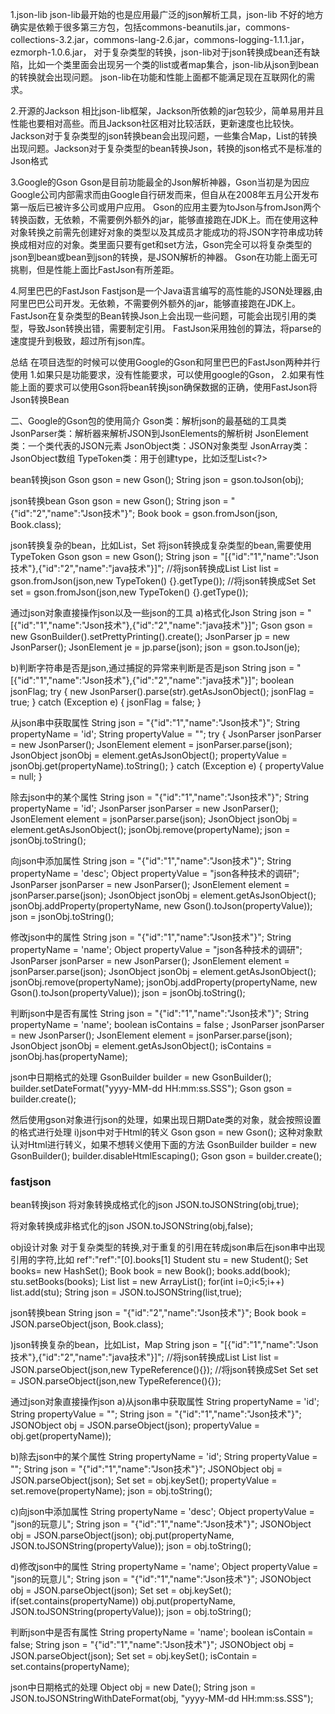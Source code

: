 1.json-lib
json-lib最开始的也是应用最广泛的json解析工具，json-lib 不好的地方确实是依赖于很多第三方包，包括commons-beanutils.jar，commons-collections-3.2.jar，commons-lang-2.6.jar，commons-logging-1.1.1.jar，ezmorph-1.0.6.jar，
对于复杂类型的转换，json-lib对于json转换成bean还有缺陷，比如一个类里面会出现另一个类的list或者map集合，json-lib从json到bean的转换就会出现问题。
json-lib在功能和性能上面都不能满足现在互联网化的需求。

2.开源的Jackson
相比json-lib框架，Jackson所依赖的jar包较少，简单易用并且性能也要相对高些。而且Jackson社区相对比较活跃，更新速度也比较快。
Jackson对于复杂类型的json转换bean会出现问题，一些集合Map，List的转换出现问题。Jackson对于复杂类型的bean转换Json，转换的json格式不是标准的Json格式

3.Google的Gson
Gson是目前功能最全的Json解析神器，Gson当初是为因应Google公司内部需求而由Google自行研发而来，但自从在2008年五月公开发布第一版后已被许多公司或用户应用。
Gson的应用主要为toJson与fromJson两个转换函数，无依赖，不需要例外额外的jar，能够直接跑在JDK上。而在使用这种对象转换之前需先创建好对象的类型以及其成员才能成功的将JSON字符串成功转换成相对应的对象。类里面只要有get和set方法，Gson完全可以将复杂类型的json到bean或bean到json的转换，是JSON解析的神器。
Gson在功能上面无可挑剔，但是性能上面比FastJson有所差距。

4.阿里巴巴的FastJson
Fastjson是一个Java语言编写的高性能的JSON处理器,由阿里巴巴公司开发。无依赖，不需要例外额外的jar，能够直接跑在JDK上。
FastJson在复杂类型的Bean转换Json上会出现一些问题，可能会出现引用的类型，导致Json转换出错，需要制定引用。
FastJson采用独创的算法，将parse的速度提升到极致，超过所有json库。

总结
在项目选型的时候可以使用Google的Gson和阿里巴巴的FastJson两种并行使用
1.如果只是功能要求，没有性能要求，可以使用google的Gson，
2.如果有性能上面的要求可以使用Gson将bean转换json确保数据的正确，使用FastJson将Json转换Bean

二、Google的Gson包的使用简介
Gson类：解析json的最基础的工具类
JsonParser类：解析器来解析JSON到JsonElements的解析树
JsonElement类：一个类代表的JSON元素
JsonObject类：JSON对象类型
JsonArray类：JsonObject数组
TypeToken类：用于创建type，比如泛型List<?>

bean转换json
    Gson gson = new Gson();
    String json = gson.toJson(obj);

json转换bean
    Gson gson = new Gson();
    String json = "{\"id\":\"2\",\"name\":\"Json技术\"}";
    Book book = gson.fromJson(json, Book.class);

json转换复杂的bean，比如List，Set
将json转换成复杂类型的bean,需要使用TypeToken
    Gson gson = new Gson();
    String json = "[{\"id\":\"1\",\"name\":\"Json技术\"},{\"id\":\"2\",\"name\":\"java技术\"}]";
    //将json转换成List
    List list = gson.fromJson(json,new TypeToken<LIST>() {}.getType());
    //将json转换成Set
    Set set = gson.fromJson(json,new TypeToken<SET>() {}.getType());

通过json对象直接操作json以及一些json的工具
a)格式化Json
String json = "[{\"id\":\"1\",\"name\":\"Json技术\"},{\"id\":\"2\",\"name\":\"java技术\"}]";
Gson gson = new GsonBuilder().setPrettyPrinting().create();
JsonParser jp = new JsonParser();
JsonElement je = jp.parse(json);
json = gson.toJson(je);

b)判断字符串是否是json,通过捕捉的异常来判断是否是json
String json = "[{\"id\":\"1\",\"name\":\"Json技术\"},{\"id\":\"2\",\"name\":\"java技术\"}]";
boolean jsonFlag;
try {
	new JsonParser().parse(str).getAsJsonObject();
	jsonFlag = true;
} catch (Exception e) {
	jsonFlag = false;
}

从json串中获取属性
 String json = "{\"id\":\"1\",\"name\":\"Json技术\"}";
  String propertyName = 'id';
  String propertyValue = "";
  try {
    JsonParser jsonParser = new JsonParser();
    JsonElement element = jsonParser.parse(json);
    JsonObject jsonObj = element.getAsJsonObject();
    propertyValue = jsonObj.get(propertyName).toString();
  } catch (Exception e) {
  	propertyValue = null;
  }

  除去json中的某个属性
  String json = "{\"id\":\"1\",\"name\":\"Json技术\"}";
String propertyName = 'id';
JsonParser jsonParser = new JsonParser();
JsonElement element = jsonParser.parse(json);
JsonObject jsonObj = element.getAsJsonObject();
jsonObj.remove(propertyName);
json = jsonObj.toString();

向json中添加属性
String json = "{\"id\":\"1\",\"name\":\"Json技术\"}";
String propertyName = 'desc';
Object propertyValue = "json各种技术的调研";
JsonParser jsonParser = new JsonParser();
JsonElement element = jsonParser.parse(json);
JsonObject jsonObj = element.getAsJsonObject();
jsonObj.addProperty(propertyName, new Gson().toJson(propertyValue));
json = jsonObj.toString();

修改json中的属性
String json = "{\"id\":\"1\",\"name\":\"Json技术\"}";
String propertyName = 'name';
Object propertyValue = "json各种技术的调研";
JsonParser jsonParser = new JsonParser();
JsonElement element = jsonParser.parse(json);
JsonObject jsonObj = element.getAsJsonObject();
jsonObj.remove(propertyName);
jsonObj.addProperty(propertyName, new Gson().toJson(propertyValue));
json = jsonObj.toString();

判断json中是否有属性
String json = "{\"id\":\"1\",\"name\":\"Json技术\"}";
String propertyName = 'name';
boolean isContains = false ;
JsonParser jsonParser = new JsonParser();
JsonElement element = jsonParser.parse(json);
JsonObject jsonObj = element.getAsJsonObject();
isContains = jsonObj.has(propertyName);

json中日期格式的处理
GsonBuilder builder = new GsonBuilder();
builder.setDateFormat("yyyy-MM-dd HH:mm:ss.SSS");
Gson gson = builder.create();

然后使用gson对象进行json的处理，如果出现日期Date类的对象，就会按照设置的格式进行处理
i)json中对于Html的转义
Gson gson = new Gson();
这种对象默认对Html进行转义，如果不想转义使用下面的方法
 GsonBuilder builder = new GsonBuilder();
    builder.disableHtmlEscaping();
    Gson gson = builder.create();


### fastjson

bean转换json
将对象转换成格式化的json
    JSON.toJSONString(obj,true);

将对象转换成非格式化的json
    JSON.toJSONString(obj,false);

obj设计对象
对于复杂类型的转换,对于重复的引用在转成json串后在json串中出现引用的字符,比如 ref&quot;:&quot;ref":"[0].books[1]
Student stu = new Student();
Set books= new HashSet();
Book book = new Book();
books.add(book);
stu.setBooks(books);
List list = new ArrayList();
for(int i=0;i<5;i++)
list.add(stu);
String json = JSON.toJSONString(list,true);

json转换bean
String json = "{\"id\":\"2\",\"name\":\"Json技术\"}";
Book book = JSON.parseObject(json, Book.class);

)json转换复杂的bean，比如List，Map
String json = "[{\"id\":\"1\",\"name\":\"Json技术\"},{\"id\":\"2\",\"name\":\"java技术\"}]";
//将json转换成List
List list = JSON.parseObject(json,new TypeReference<ARRAYLIST>(){});
//将json转换成Set
Set set = JSON.parseObject(json,new TypeReference<HASHSET>(){});

通过json对象直接操作json
a)从json串中获取属性
String propertyName = 'id';
String propertyValue = "";
String json = "{\"id\":\"1\",\"name\":\"Json技术\"}";
JSONObject obj = JSON.parseObject(json);
propertyValue = obj.get(propertyName));

b)除去json中的某个属性
String propertyName = 'id';
String propertyValue = "";
String json = "{\"id\":\"1\",\"name\":\"Json技术\"}";
JSONObject obj = JSON.parseObject(json);
Set set = obj.keySet();
propertyValue = set.remove(propertyName);
json = obj.toString();

c)向json中添加属性
String propertyName = 'desc';
Object propertyValue = "json的玩意儿";
String json = "{\"id\":\"1\",\"name\":\"Json技术\"}";
JSONObject obj = JSON.parseObject(json);
obj.put(propertyName, JSON.toJSONString(propertyValue));
json = obj.toString();

d)修改json中的属性
String propertyName = 'name';
Object propertyValue = "json的玩意儿";
String json = "{\"id\":\"1\",\"name\":\"Json技术\"}";
JSONObject obj = JSON.parseObject(json);
Set set = obj.keySet();
if(set.contains(propertyName))
obj.put(propertyName, JSON.toJSONString(propertyValue));
json = obj.toString();

判断json中是否有属性
String propertyName = 'name';
boolean isContain = false;
String json = "{\"id\":\"1\",\"name\":\"Json技术\"}";
JSONObject obj = JSON.parseObject(json);
Set set = obj.keySet();
isContain = set.contains(propertyName);

json中日期格式的处理
Object obj = new Date();
String json = JSON.toJSONStringWithDateFormat(obj, "yyyy-MM-dd HH:mm:ss.SSS");